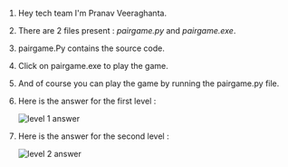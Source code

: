 1. Hey tech team I'm Pranav Veeraghanta.
2. There are 2 files present : *pairgame.py* and *pairgame.exe*.
3. pairgame.Py contains the source code.
4. Click on pairgame.exe to play the game.
5. And of course you can play the game by running the pairgame.py file.
6. Here is the answer for the first level :

   <img src="https://beyondmebtw.com/projects/pairgame/solved1.png" alt="level 1 answer">

7. Here is the answer for the second level :
   
   <img src="https://beyondmebtw.com/projects/pairgame/solved2.png" alt="level 2 answer">
   


